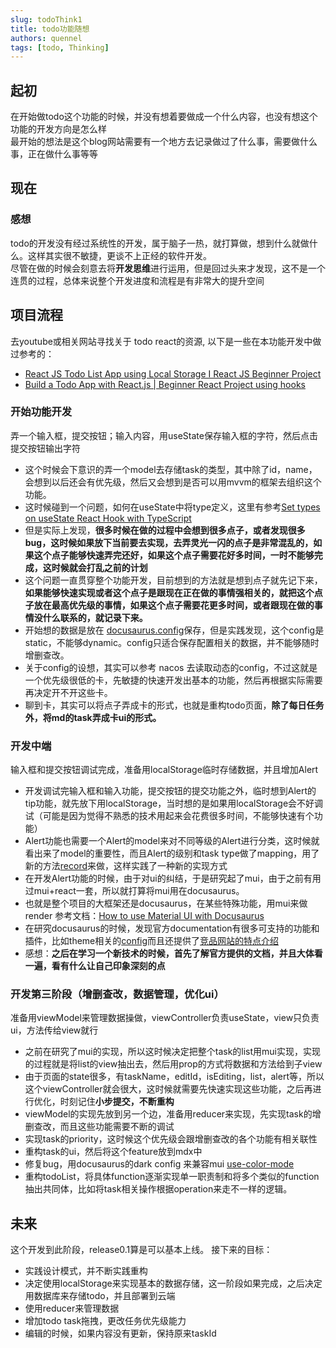 ```yaml
---
slug: todoThink1
title: todo功能随想
authors: quennel
tags: [todo, Thinking]
---
```


## 起初
在开始做todo这个功能的时候，并没有想着要做成一个什么内容，也没有想这个功能的开发方向是怎么样  
最开始的想法是这个blog网站需要有一个地方去记录做过了什么事，需要做什么事，正在做什么事等等

## 现在
### 感想
todo的开发没有经过系统性的开发，属于脑子一热，就打算做，想到什么就做什么。这样其实很不敏捷，更谈不上正经的软件开发。  
尽管在做的时候会刻意去将**开发思维**进行运用，但是回过头来才发现，这不是一个连贯的过程，总体来说整个开发进度和流程是有非常大的提升空间
## 项目流程
去youtube或相关网站寻找关于 todo react的资源, 以下是一些在本功能开发中做过参考的：
- [React JS Todo List App using Local Storage I React JS Beginner Project](https://www.youtube.com/watch?v=fLxm6qiJYzg)
- [Build a Todo App with React.js | Beginner React Project using hooks](https://www.youtube.com/watch?v=QdTHUv79EZc)
### 开始功能开发
弄一个输入框，提交按钮；输入内容，用useState保存输入框的字符，然后点击提交按钮输出字符
- 这个时候会下意识的弄一个model去存储task的类型，其中除了id，name，会想到以后还会有优先级，然后又会想到是否可以用mvvm的框架去组织这个功能。
- 这时候碰到一个问题，如何在useState中将type定义，这里有参考[Set types on useState React Hook with TypeScript](https://stackoverflow.com/questions/53650468/set-types-on-usestate-react-hook-with-typescript)
- 但是实际上发现，**很多时候在做的过程中会想到很多点子，或者发现很多bug，这时候如果放下当前要去实现，去弄灵光一闪的点子是非常混乱的，如果这个点子能够快速弄完还好，如果这个点子需要花好多时间，一时不能够完成，这时候就会打乱之前的计划**
- 这个问题一直贯穿整个功能开发，目前想到的方法就是想到点子就先记下来，**如果能够快速实现或者这个点子是跟现在正在做的事情强相关的，就把这个点子放在最高优先级的事情，如果这个点子需要花更多时间，或者跟现在做的事情没什么联系的，就记录下来。**
- 开始想的数据是放在 [docusaurus.config](https://docusaurus.io/zh-CN/docs/configuration)保存，但是实践发现，这个config是static，不能够dynamic。config只适合保存配置相关的数据，并不能够随时增删查改。
- 关于config的设想，其实可以参考 nacos 去读取动态的config，不过这就是一个优先级很低的卡，先敏捷的快速开发出基本的功能，然后再根据实际需要再决定开不开这些卡。
- 聊到卡，其实可以将点子弄成卡的形式，也就是重构todo页面，**除了每日任务外，将md的task弄成卡ui的形式。**
### 开发中端 
输入框和提交按钮调试完成，准备用localStorage临时存储数据，并且增加Alert
- 开发调试完输入框和输入功能，提交按钮的提交功能之外，临时想到Alert的tip功能，就先放下用localStorage，当时想的是如果用localStorage会不好调试（可能是因为觉得不熟悉的技术用起来会花费很多时间，不能够快速有个功能）
- Alert功能也需要一个Alert的model来对不同等级的Alert进行分类，这时候就看出来了model的重要性，而且Alert的级别和task type做了mapping，用了新的方法[record](https://zhuanlan.zhihu.com/p/356662885)来做，这样实践了一种新的实现方式
- 在开发Alert功能的时候，由于对ui的纠结，于是研究起了mui，由于之前有用过mui+react一套，所以就打算将mui用在docusaurus。
- 也就是整个项目的大框架还是docusaurus，在某些特殊功能，用mui来做render 参考文档：[How to use Material UI with Docusaurus](https://webreaper.dev/posts/material-ui-theme-with-docusaurus/)
- 在研究docusaurus的时候，发现官方documentation有很多可支持的功能和插件，比如theme相关的[config](https://docusaurus.io/docs/api/themes/configuration)而且还提供了[竞品网站的特点介绍](https://docusaurus.io/docs#comparison-with-other-tools)
- 感想：**之后在学习一个新技术的时候，首先了解官方提供的文档，并且大体看一遍，看有什么让自己印象深刻的点**
### 开发第三阶段（增删查改，数据管理，优化ui）
准备用viewModel来管理数据操做，viewController负责useState，view只负责ui，方法传给view就行
- 之前在研究了mui的实现，所以这时候决定把整个task的list用mui实现，实现的过程就是将list的view抽出去，然后用prop的方式将数据和方法给到子view
- 由于页面的state很多，有taskName，editId，isEditing，list，alert等，所以这个viewController就会很大，这时候就需要先快速实现这些功能，之后再进行优化，时刻记住**小步提交，不断重构**
- viewModel的实现先放到另一个边，准备用reducer来实现，先实现task的增删查改，而且这些功能需要不断的调试
- 实现task的priority，这时候这个优先级会跟增删查改的各个功能有相关联性
- 重构task的ui，然后将这个feature放到mdx中
- 修复bug，用docusaurus的dark config 来兼容mui [use-color-mode](https://docusaurus.io/docs/next/api/themes/configuration#use-color-mode)
- 重构todoList，将具体function逐渐实现单一职责制和将多个类似的function抽出共同体，比如将task相关操作根据operation来走不一样的逻辑。
## 未来
这个开发到此阶段，release0.1算是可以基本上线。
接下来的目标：
- 实践设计模式，并不断实践重构
- 决定使用localStorage来实现基本的数据存储，这一阶段如果完成，之后决定用数据库来存储todo，并且部署到云端
- 使用reducer来管理数据
- 增加todo task拖拽，更改任务优先级能力
- 编辑的时候，如果内容没有更新，保持原来taskId
